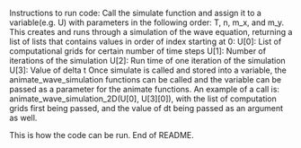 Instructions to run code:
Call the simulate function and assign it to a variable(e.g. U)
with parameters in the following order:
T, n, m_x, and m_y. 
This creates and runs through a simulation of the wave equation, returning a list of lists that
contains values in order of index starting at 0:
U[0]: List of computational grids for certain number of time steps
U[1]: Number of iterations of the simulation
U[2]: Run time of one iteration of the simulation
U[3]: Value of delta t
Once simulate is called and stored into a variable, the animate_wave_simulation functions can be 
called and the variable can be passed as a parameter for the animate functions. 
An example of a call is:
animate_wave_simulation_2D(U[0], U[3][0]), with the list of computation grids first being passed,
and the value of dt being passed as an argument as well.

This is how the code can be run. 
End of README. 
